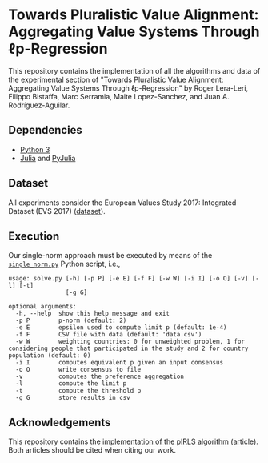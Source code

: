 Towards Pluralistic Value Alignment: Aggregating Value Systems Through ℓp-Regression
===================
This repository contains the implementation of all the algorithms and data of the experimental section of
"Towards Pluralistic Value Alignment: Aggregating Value Systems Through ℓp-Regression"
by Roger Lera-Leri, Filippo Bistaffa, Marc Serramia, Maite Lopez-Sanchez, and Juan A. Rodríguez-Aguilar.

Dependencies
----------
 - [Python 3](https://www.python.org/downloads/)
 - [Julia](https://julialang.org/downloads/) and [PyJulia](https://pyjulia.readthedocs.io/en/latest/installation.html)

Dataset
----------
All experiments consider the European Values Study 2017: Integrated Dataset (EVS 2017) ([dataset](https://search.gesis.org/research_data/ZA7500?doi=10.4232/1.13560)).

Execution
----------
Our single-norm approach must be executed by means of the [`single_norm.py`](single_norm.py) Python script, i.e.,
```
usage: solve.py [-h] [-p P] [-e E] [-f F] [-w W] [-i I] [-o O] [-v] [-l] [-t]
                [-g G]

optional arguments:
  -h, --help  show this help message and exit
  -p P        p-norm (default: 2)
  -e E        epsilon used to compute limit p (default: 1e-4)
  -f F        CSV file with data (default: 'data.csv')
  -w W        weighting countries: 0 for unweighted problem, 1 for considering people that participated in the study and 2 for country population (default: 0)
  -i I        computes equivalent p given an input consensus
  -o O        write consensus to file
  -v          computes the preference aggregation
  -l          compute the limit p
  -t          compute the threshold p
  -g G        store results in csv
```


Acknowledgements
----------
This repository contains the [implementation of the pIRLS algorithm](https://github.com/fast-algos/pIRLS) ([article](https://papers.nips.cc/paper/2019/hash/46c7cb50b373877fb2f8d5c4517bb969-Abstract.html)). Both articles should be cited when citing our work.
